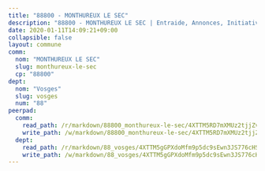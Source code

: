 ```yaml
---
title: "88800 - MONTHUREUX LE SEC"
description: "88800 - MONTHUREUX LE SEC | Entraide, Annonces, Initiatives"
date: 2020-01-11T14:09:21+09:00
collapsible: false
layout: commune
comm:
  nom: "MONTHUREUX LE SEC"
  slug: monthureux-le-sec
  cp: "88800"
dept:
  nom: "Vosges"
  slug: vosges
  num: "88"
peerpad:
  comm:
    read_path: /r/markdown/88800_monthureux-le-sec/4XTTM5RD7mXMUz2tjjZvpsFig5amb8SsnEpphfVmhekhVQPjC
    write_path: /w/markdown/88800_monthureux-le-sec/4XTTM5RD7mXMUz2tjjZvpsFig5amb8SsnEpphfVmhekhVQPjC-K3TgU1mrsKK9jxzjx4T6eEgZH9tgnmvfV3vejqeFwbx2ruoqF9J2RcQTND8Sn2f4r1rvvetABoAvx5QxoSGWyYNiWPmUJWrqiaSpdcAo9UB17QZ2FvKCAJvbW3V91ajMzBtfiWVk
  dept:
    read_path: /r/markdown/88_vosges/4XTTM5gGPXdoMfm9p5dc9sEwn3JS776cHSw64JYpD4AKnKgyh
    write_path: /w/markdown/88_vosges/4XTTM5gGPXdoMfm9p5dc9sEwn3JS776cHSw64JYpD4AKnKgyh-K3TgUjEFywcTUHQwfrd2vcZqhoXLakdoQGFv4iriv1FKkvQkBsudnBxafkQDfPcxTDRHN5T6bYyganuvcakuKenYoB5mPLKqUBjNMwpn75GQVixUmzXGkneDufRSqDthC8iyXi1Z
---
```


